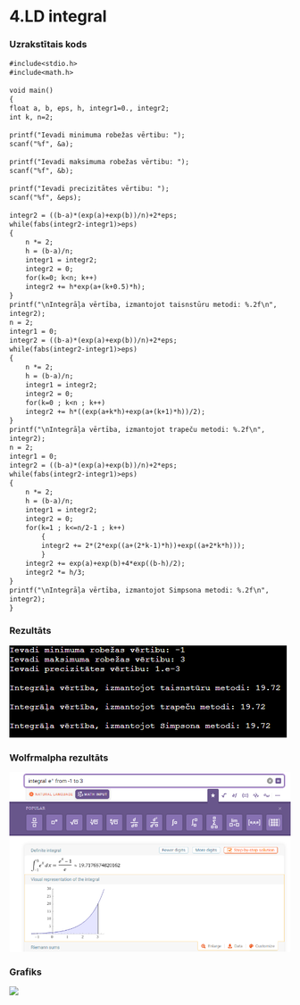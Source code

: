 # 4.LD integral

### Uzrakstītais kods
```
#include<stdio.h>
#include<math.h>

void main()
{
float a, b, eps, h, integr1=0., integr2;
int k, n=2;

printf("Ievadi minimuma robežas vērtibu: ");
scanf("%f", &a);

printf("Ievadi maksimuma robežas vērtibu: ");
scanf("%f", &b);

printf("Ievadi precizitātes vērtibu: ");
scanf("%f", &eps);

integr2 = ((b-a)*(exp(a)+exp(b))/n)+2*eps;
while(fabs(integr2-integr1)>eps)
{
    n *= 2;
    h = (b-a)/n;
    integr1 = integr2;
    integr2 = 0;
    for(k=0; k<n; k++)
    integr2 += h*exp(a+(k+0.5)*h);
}
printf("\nIntegrāļa vērtība, izmantojot taisnstūru metodi: %.2f\n", integr2);
n = 2;
integr1 = 0;
integr2 = ((b-a)*(exp(a)+exp(b))/n)+2*eps;
while(fabs(integr2-integr1)>eps)
{
    n *= 2;
    h = (b-a)/n;
    integr1 = integr2;
    integr2 = 0;
    for(k=0 ; k<n ; k++)
    integr2 += h*((exp(a+k*h)+exp(a+(k+1)*h))/2);
}
printf("\nIntegrāļa vērtība, izmantojot trapeču metodi: %.2f\n", integr2);
n = 2;
integr1 = 0;
integr2 = ((b-a)*(exp(a)+exp(b))/n)+2*eps;
while(fabs(integr2-integr1)>eps)
{
    n *= 2;
    h = (b-a)/n;
    integr1 = integr2;
    integr2 = 0;
    for(k=1 ; k<=n/2-1 ; k++)
        {
        integr2 += 2*(2*exp((a+(2*k-1)*h))+exp((a+2*k*h)));
        }
    integr2 += exp(a)+exp(b)+4*exp((b-h)/2);
    integr2 *= h/3;
}
printf("\nIntegrāļa vērtība, izmantojot Simpsona metodi: %.2f\n", integr2);
}
```
### Rezultāts

![](https://github.com/agurdziels/RTR105/blob/main/4.LD.%20integral/rezult%C4%81ts.png)

### Wolfrmalpha rezultāts

![](https://github.com/agurdziels/RTR105/blob/main/4.LD.%20integral/wolframalpha.png)

### Grafiks

![](https://user-images.githubusercontent.com/90239365/148620387-1ffd9ff9-294a-4363-a220-1a6810d4ef53.png)

